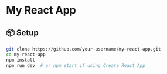 # My React App

## 📦 Setup

```bash
git clone https://github.com/your-username/my-react-app.git
cd my-react-app
npm install
npm run dev  # or npm start if using Create React App
